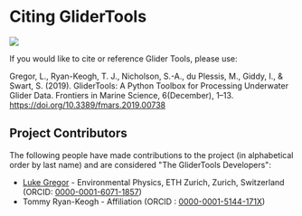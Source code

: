 Citing GliderTools
==================

[![](https://zenodo.org/badge/141922866.svg)](https://zenodo.org/badge/latestdoi/141922866)

If you would like to cite or reference Glider Tools, please use:

Gregor, L., Ryan-Keogh, T. J., Nicholson, S.-A., du Plessis, M., Giddy, I., & Swart, S. (2019). GliderTools: A Python Toolbox for Processing Underwater Glider Data. Frontiers in Marine Science, 6(December), 1–13. https://doi.org/10.3389/fmars.2019.00738


Project Contributors
--------------------

The following people have made contributions to the project (in alphabetical order by last name) and are considered "The GliderTools Developers":

- [Luke Gregor](https://github.com/luke-gregor) - Environmental Physics, ETH Zurich, Zurich, Switzerland (ORCID: [0000-0001-6071-1857](https://orcid.org/0000-0001-6071-1857))
- Tommy Ryan-Keogh - Affiliation (ORCID : [0000-0001-5144-171X](https://orcid.org/0000-0001-5144-171X))
